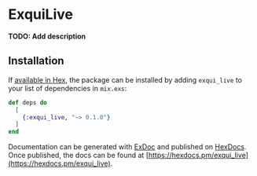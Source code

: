 # ExquiLive

**TODO: Add description**

## Installation

If [available in Hex](https://hex.pm/docs/publish), the package can be installed
by adding `exqui_live` to your list of dependencies in `mix.exs`:

```elixir
def deps do
  [
    {:exqui_live, "~> 0.1.0"}
  ]
end
```

Documentation can be generated with [ExDoc](https://github.com/elixir-lang/ex_doc)
and published on [HexDocs](https://hexdocs.pm). Once published, the docs can
be found at [https://hexdocs.pm/exqui_live](https://hexdocs.pm/exqui_live).

